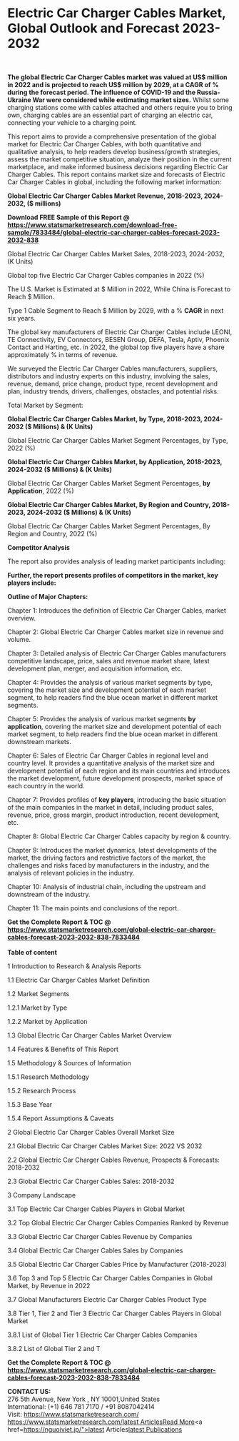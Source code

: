 <h1>Electric Car Charger Cables Market, Global Outlook and Forecast 2023-2032</h1><br/><p><strong>The global Electric Car Charger Cables market was valued at US$ million in 2022 and is projected to reach US$ million by 2029, at a <strong>CAGR</strong> of % during the forecast period. The influence of COVID-19 and the Russia-Ukraine War were considered while estimating market sizes.</strong> Whilst some charging stations come with cables attached and others require you to bring own, charging cables are an essential part of charging an electric car, connecting your vehicle to a charging point.</p><p>This report aims to provide a comprehensive presentation of the global market for Electric Car Charger Cables, with both quantitative and qualitative analysis, to help readers develop business/growth strategies, assess the market competitive situation, analyze their position in the current marketplace, and make informed business decisions regarding Electric Car Charger Cables. This report contains market size and forecasts of Electric Car Charger Cables in global, including the following market information:</p><p><strong>Global Electric Car Charger Cables Market Revenue, 2018-2023, 2024-2032, ($ millions)</strong></p><p><strong>Download FREE Sample of this Report @ <a href="https://www.statsmarketresearch.com/download-free-sample/7833484/global-electric-car-charger-cables-forecast-2023-2032-838">https://www.statsmarketresearch.com/download-free-sample/7833484/global-electric-car-charger-cables-forecast-2023-2032-838</a></strong></p><p>Global Electric Car Charger Cables Market Sales, 2018-2023, 2024-2032, (K Units)</p><p>Global top five Electric Car Charger Cables companies in 2022 (%)</p><p>The U.S. Market is Estimated at $ Million in 2022, While China is Forecast to Reach $ Million.</p><p>Type 1 Cable Segment to Reach $ Million by 2029, with a % <strong>CAGR</strong> in next six years.</p><p>The global key manufacturers of Electric Car Charger Cables include LEONI, TE Connectivity, EV Connectors, BESEN Group, DEFA, Tesla, Aptiv, Phoenix Contact and Harting, etc. in 2022, the global top five players have a share approximately % in terms of revenue.</p><p>We surveyed the Electric Car Charger Cables manufacturers, suppliers, distributors and industry experts on this industry, involving the sales, revenue, demand, price change, product type, recent development and plan, industry trends, drivers, challenges, obstacles, and potential risks.</p><p>Total Market by Segment:</p><p><strong>Global Electric Car Charger Cables Market, by Type, 2018-2023, 2024-2032 ($ Millions) & (K Units)</strong></p><p>Global Electric Car Charger Cables Market Segment Percentages, by Type, 2022 (%)</p><p><strong>Global Electric Car Charger Cables Market, <strong>by Application</strong>, 2018-2023, 2024-2032 ($ Millions) & (K Units)</strong></p><p>Global Electric Car Charger Cables Market Segment Percentages, <strong>by Application</strong>, 2022 (%)</p><p><strong>Global Electric Car Charger Cables Market, By Region and Country, 2018-2023, 2024-2032 ($ Millions) & (K Units)</strong></p><p>Global Electric Car Charger Cables Market Segment Percentages, By Region and Country, 2022 (%)</p><p><strong>Competitor Analysis</strong></p><p>The report also provides analysis of leading market participants including:</p><p><strong>Further, the report presents profiles of competitors in the market, <strong>key players</strong> include:</strong></p><p><strong>Outline of Major Chapters:</strong></p><p>Chapter 1: Introduces the definition of Electric Car Charger Cables, market overview.</p><p>Chapter 2: Global Electric Car Charger Cables market size in revenue and volume.</p><p>Chapter 3: Detailed analysis of Electric Car Charger Cables manufacturers competitive landscape, price, sales and revenue market share, latest development plan, merger, and acquisition information, etc.</p><p>Chapter 4: Provides the analysis of various market segments by type, covering the market size and development potential of each market segment, to help readers find the blue ocean market in different market segments.</p><p>Chapter 5: Provides the analysis of various market segments <strong>by application</strong>, covering the market size and development potential of each market segment, to help readers find the blue ocean market in different downstream markets.</p><p>Chapter 6: Sales of Electric Car Charger Cables in regional level and country level. It provides a quantitative analysis of the market size and development potential of each region and its main countries and introduces the market development, future development prospects, market space of each country in the world.</p><p>Chapter 7: Provides profiles of <strong>key players</strong>, introducing the basic situation of the main companies in the market in detail, including product sales, revenue, price, gross margin, product introduction, recent development, etc.</p><p>Chapter 8: Global Electric Car Charger Cables capacity by region & country.</p><p>Chapter 9: Introduces the market dynamics, latest developments of the market, the driving factors and restrictive factors of the market, the challenges and risks faced by manufacturers in the industry, and the analysis of relevant policies in the industry.</p><p>Chapter 10: Analysis of industrial chain, including the upstream and downstream of the industry.</p><p>Chapter 11: The main points and conclusions of the report.</p><div><b>Get the Complete Report & TOC @ <a href="https://www.statsmarketresearch.com/global-electric-car-charger-cables-forecast-2023-2032-838-7833484">https://www.statsmarketresearch.com/global-electric-car-charger-cables-forecast-2023-2032-838-7833484</a></b></div><br><b>Table of content</b><p>1 Introduction to Research & Analysis Reports<br />
 
  1.1 Electric Car Charger Cables Market Definition<br />
 
  1.2 Market Segments<br />
 
  1.2.1 Market by Type<br />
 
  1.2.2 Market by Application<br />
 
  1.3 Global Electric Car Charger Cables Market Overview<br />
 
  1.4 Features & Benefits of This Report<br />
 
  1.5 Methodology & Sources of Information<br />
 
  1.5.1 Research Methodology<br />
 
  1.5.2 Research Process<br />
 
  1.5.3 Base Year<br />
 
  1.5.4 Report Assumptions & Caveats<br />
 
 2 Global Electric Car Charger Cables Overall Market Size<br />
 
  2.1 Global Electric Car Charger Cables Market Size: 2022 VS 2032<br />
 
  2.2 Global Electric Car Charger Cables Revenue, Prospects & Forecasts: 2018-2032<br />
 
  2.3 Global Electric Car Charger Cables Sales: 2018-2032<br />
 
 3 Company Landscape<br />
 
  3.1 Top Electric Car Charger Cables Players in Global Market<br />
 
  3.2 Top Global Electric Car Charger Cables Companies Ranked by Revenue<br />
 
  3.3 Global Electric Car Charger Cables Revenue by Companies<br />
 
  3.4 Global Electric Car Charger Cables Sales by Companies<br />
 
  3.5 Global Electric Car Charger Cables Price by Manufacturer (2018-2023)<br />
 
  3.6 Top 3 and Top 5 Electric Car Charger Cables Companies in Global Market, by Revenue in 2022<br />
 
  3.7 Global Manufacturers Electric Car Charger Cables Product Type<br />
 
  3.8 Tier 1, Tier 2 and Tier 3 Electric Car Charger Cables Players in Global Market<br />
 
  3.8.1 List of Global Tier 1 Electric Car Charger Cables Companies<br />
 
  3.8.2 List of Global Tier 2 and T<br><div><b>Get the Complete Report & TOC @ <a href="https://www.statsmarketresearch.com/global-electric-car-charger-cables-forecast-2023-2032-838-7833484">https://www.statsmarketresearch.com/global-electric-car-charger-cables-forecast-2023-2032-838-7833484</a></b></div></p> <b>CONTACT US:</b><br>276 5th Avenue, New York , NY 10001,United States<br>International: (+1) 646 781 7170 / +91 8087042414<br>Visit: <a href="https://www.statsmarketresearch.com/">https://www.statsmarketresearch.com/</a><br><a href="https://gyeongbokgung.com">https://www.statsmarketresearch.com/</a><a href="https://hallyeomaritime.com">latest Articles</a><a href="https://jingwansa.com">Read More</a><a href=https://nguoiviet.jp/">latest Articles</a><a href="https://www.intelmarketresearch.com/">latest Publications</a>